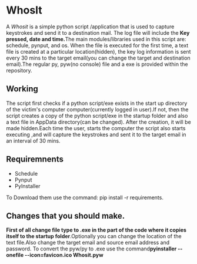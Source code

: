 #  WhosIt

A <em>Whosit</em> is a simple python script /application that is used to capture keystrokes and send it to a destination mail. The log file will include the <b>Key pressed, date and time.</b>The main modules/libraries used in this script are: schedule, pynput, and os. When the file is executed for the first time, a text file is created at a particular location(hidden), the key log information is sent every 30 mins to the target email(you can change the target and destination email).The regular py, pyw(no console) file and a exe is provided within the repository.

<h2>Working</h2>
The script first checks if a python script/exe exists in the start up directory of the victim's computer computer(currently logged in user).If not, then the script creates a copy of the python script/exe in the startup folder and also a text file in AppData directory(can be changed). After the creation, it will be made hidden.Each time the user, starts the computer the script also starts executing ,and will capture the keystrokes and sent it to the target email in an interval of 30 mins.

<h2>Requiremnents</h2>
<ul>
<li>Schedule</li>
<li>Pynput</li>
<li>PyInstaller</li>
</ul>
To Download them use the command: pip install -r requirements.
<h2>Changes that you should make.</h2>
<b>First of all change file type to .exe in the part of the code where it copies itself to the startup folder</b>.Optionally you can change the location of the text file.Also change the target email and source email address and password.
To convert the pyw/py to .exe use the command<b>pyinstaller --onefile  --icon=favicon.ico Whosit.pyw</b>
 
